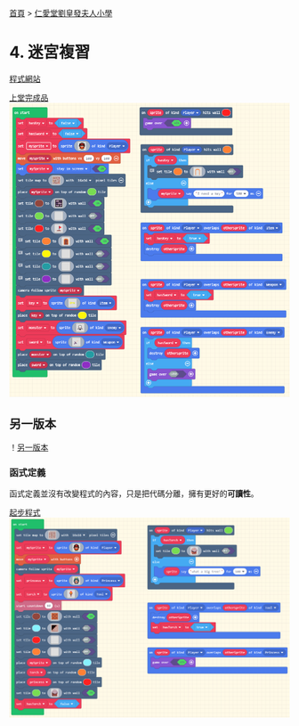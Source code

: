 [首頁] > [仁愛堂劉皇發夫人小學]

# 4. 迷宮複習

[程式網站]

[上堂完成品]
![上堂完整代碼]

## 另一版本
！[另一版本]
### 函式定義
函式定義並沒有改變程式的內容，只是把代碼分離，擁有更好的**可讀性**。

[起步程式]
![程序代碼]

<!-- links -->
[首頁]: ../../../../../index.md
[仁愛堂劉皇發夫人小學]: ../../index.md
[程式網站]: https://arcade.makecode.com

[上堂完成品]: ./resource/arcade-complexMaze_completed.png
[上堂完整代碼]: ./resource/complexMaze_completedCode.PNG

[另一版本]: ./resource/InkedmazeCode_LI.jpg

[起步程式]: ./resource/arcade-MazeRevision_complete.png
[程序代碼]: ./resource/mazeRevision_completedCode.PNG